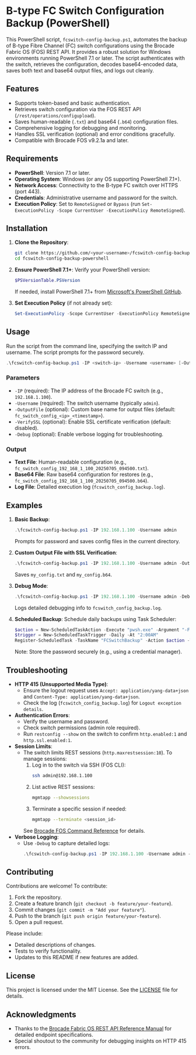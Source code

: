 # B-type FC Switch Configuration Backup (PowerShell)

This PowerShell script, `fcswitch-config-backup.ps1`, automates the backup of B-type Fibre Channel (FC) switch configurations using the Brocade Fabric OS (FOS) REST API. It provides a robust solution for Windows environments running PowerShell 7.1 or later. The script authenticates with the switch, retrieves the configuration, decodes base64-encoded data, saves both text and base64 output files, and logs out cleanly.

## Features
- Supports token-based and basic authentication.
- Retrieves switch configuration via the FOS REST API (`/rest/operations/configupload`).
- Saves human-readable (`.txt`) and base64 (`.b64`) configuration files.
- Comprehensive logging for debugging and monitoring.
- Handles SSL verification (optional) and error conditions gracefully.
- Compatible with Brocade FOS v9.2.1a and later.

## Requirements
- **PowerShell**: Version 7.1 or later.
- **Operating System**: Windows (or any OS supporting PowerShell 7.1+).
- **Network Access**: Connectivity to the B-type FC switch over HTTPS (port 443).
- **Credentials**: Administrative username and password for the switch.
- **Execution Policy**: Set to `RemoteSigned` or `Bypass` (run `Set-ExecutionPolicy -Scope CurrentUser -ExecutionPolicy RemoteSigned`).

## Installation
1. **Clone the Repository**:
   ```bash
   git clone https://github.com/<your-username>/fcswitch-config-backup-powershell.git
   cd fcswitch-config-backup-powershell
   ```

2. **Ensure PowerShell 7.1+**:
   Verify your PowerShell version:
   ```powershell
   $PSVersionTable.PSVersion
   ```
   If needed, install PowerShell 7.1+ from [Microsoft's PowerShell GitHub](https://github.com/PowerShell/PowerShell/releases).

3. **Set Execution Policy** (if not already set):
   ```powershell
   Set-ExecutionPolicy -Scope CurrentUser -ExecutionPolicy RemoteSigned
   ```

## Usage
Run the script from the command line, specifying the switch IP and username. The script prompts for the password securely.

```powershell
.\fcswitch-config-backup.ps1 -IP <switch-ip> -Username <username> [-OutputFile <filename>] [-VerifySSL] [-Debug]
```

### Parameters
- `-IP` (required): The IP address of the Brocade FC switch (e.g., `192.168.1.100`).
- `-Username` (required): The switch username (typically `admin`).
- `-OutputFile` (optional): Custom base name for output files (default: `fc_switch_config_<ip>_<timestamp>`).
- `-VerifySSL` (optional): Enable SSL certificate verification (default: disabled).
- `-Debug` (optional): Enable verbose logging for troubleshooting.

### Output
- **Text File**: Human-readable configuration (e.g., `fc_switch_config_192_168_1_100_20250705_094500.txt`).
- **Base64 File**: Raw base64 configuration for restores (e.g., `fc_switch_config_192_168_1_100_20250705_094500.b64`).
- **Log File**: Detailed execution log (`fcswitch_config_backup.log`).

## Examples
1. **Basic Backup**:
   ```powershell
   .\fcswitch-config-backup.ps1 -IP 192.168.1.100 -Username admin
   ```
   Prompts for password and saves config files in the current directory.

2. **Custom Output File with SSL Verification**:
   ```powershell
   .\fcswitch-config-backup.ps1 -IP 192.168.1.100 -Username admin -OutputFile my_config -VerifySSL
   ```
   Saves `my_config.txt` and `my_config.b64`.

3. **Debug Mode**:
   ```powershell
   .\fcswitch-config-backup.ps1 -IP 192.168.1.100 -Username admin -Debug
   ```
   Logs detailed debugging info to `fcswitch_config_backup.log`.

4. **Scheduled Backup**:
   Schedule daily backups using Task Scheduler:
   ```powershell
   $action = New-ScheduledTaskAction -Execute "pwsh.exe" -Argument "-File C:\path\to\fcswitch-config-backup.ps1 -IP 192.168.1.100 -Username admin"
   $trigger = New-ScheduledTaskTrigger -Daily -At "2:00AM"
   Register-ScheduledTask -TaskName "FCSwitchBackup" -Action $action -Trigger $trigger -Description "Daily FC switch config backup"
   ```
   Note: Store the password securely (e.g., using a credential manager).

## Troubleshooting
- **HTTP 415 (Unsupported Media Type)**:
  - Ensure the logout request uses `Accept: application/yang-data+json` and `Content-Type: application/yang-data+json`.
  - Check the log (`fcswitch_config_backup.log`) for `Logout exception details`.
- **Authentication Errors**:
  - Verify the username and password.
  - Check switch permissions (admin role required).
  - Run `restconfig --show` on the switch to confirm `http.enabled:1` and `http.ssl.enabled:1`.
- **Session Limits**:
  - The switch limits REST sessions (`http.maxrestsession:10`). To manage sessions:
    1. Log in to the switch via SSH (FOS CLI):
       ```bash
       ssh admin@192.168.1.100
       ```
    2. List active REST sessions:
       ```bash
       mgmtapp --showsessions
       ```
    3. Terminate a specific session if needed:
       ```bash
       mgmtapp --terminate <session_id>
       ```
    See [Brocade FOS Command Reference](https://techdocs.broadcom.com/us/en/fibre-channel-networking/fabric-os/fabric-os-commands/9-2-x/Fabric-OS-Commands/mgmtApp_922.html) for details.
- **Verbose Logging**:
  - Use `-Debug` to capture detailed logs:
    ```powershell
    .\fcswitch-config-backup.ps1 -IP 192.168.1.100 -Username admin -Debug
    ```

## Contributing
Contributions are welcome! To contribute:
1. Fork the repository.
2. Create a feature branch (`git checkout -b feature/your-feature`).
3. Commit changes (`git commit -m "Add your feature"`).
4. Push to the branch (`git push origin feature/your-feature`).
5. Open a pull request.

Please include:
- Detailed descriptions of changes.
- Tests to verify functionality.
- Updates to this README if new features are added.

## License
This project is licensed under the MIT License. See the [LICENSE](LICENSE) file for details.

## Acknowledgments
- Thanks to the [Brocade Fabric OS REST API Reference Manual](https://docs.broadcom.com/docs/fabric-os-rest-api) for detailed endpoint specifications.
- Special shoutout to the community for debugging insights on HTTP 415 errors.
